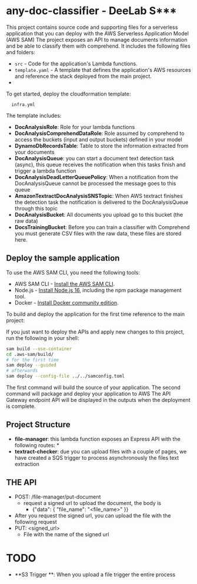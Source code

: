 # any-doc-classifier  - DeeLab S***

This project contains source code and supporting files for a serverless application that you can deploy with the AWS Serverless Application Model (AWS SAM) 
The project exposes an API to manage documents information and be able to classify them with comprehend. It includes the following files and folders:

- `src` - Code for the application's Lambda functions.
- `template.yaml` - A template that defines the application's AWS resources and reference the stack deployed from the main project. 
- 
To get started, deploy the cloudformation template:
```
  infra.yml
```

The template includes: 

* **DocAnalysisRole**: Role for your lambda functions 
* **DocAnalysisComprehendDataRole**: Role assumed by comprehend to access the buckets (input and output buckets) defined in your model
* **DynamoDbRecordsTable**: Table to store the information extracted from your documents
* **DocAnalysisQueue**: you can start a document text detection task (async), this queue receives the notification when this tasks finish and trigger a lambda function
* **DocAnalysisDeadLetterQueuePolicy**: When a notification from the DocAnalysisQueue cannot be processed the message goes to this queue 
* **AmazonTextractDocAnalysisSNSTopic**: When AWS textract finishes the detection task the notification is delivered to the DocAnalysisQueue through this topic
* **DocAnalysisBucket**: All documents you upload go to this bucket (the raw data)
* **DocsTrainingBucket**: Before you can train a classifier with Comprehend you must generate CSV files with the raw data, these files are stored here. 


## Deploy the sample application

To use the AWS SAM CLI, you need the following tools:

* AWS SAM CLI - [Install the AWS SAM CLI](https://docs.aws.amazon.com/serverless-application-model/latest/developerguide/serverless-sam-cli-install.html).
* Node.js - [Install Node.js 16](https://nodejs.org/en/), including the npm package management tool.
* Docker - [Install Docker community edition](https://hub.docker.com/search/?type=edition&offering=community).

To build and deploy the application for the first time reference to the main project: 

If you just want to deploy the APIs and apply new changes to this project, run the following in your shell:

```bash
sam build --use-container 
cd .aws-sam/build/
# for the first time 
sam deploy --guided 
# afterwards  
sam deploy --config-file ../../samconfig.toml
```

The first command will build the source of your application. The second command will package and deploy your application to AWS
The API Gateway endpoint API will be displayed in the outputs when the deployment is complete.

## Project Structure 

* **file-manager**: this lambda function exposes an Express API with the following routes:
  * 
* **textract-checker**: due you can upload files with a couple of pages, we have created a SQS trigger to process asynchronously the files text extraction 


## THE API 

* POST:  /file-manager/put-document 
  * request a signed url to upload the document, the body is
    * {"data": { "file_name": "<file_name>" }}
* After you request the signed url, you can upload the file with the following request 
* PUT: <signed_url> 
  * File with the name of the signed url 

# TODO 

* **S3 Trigger **: When you upload a file trigger the entire process 